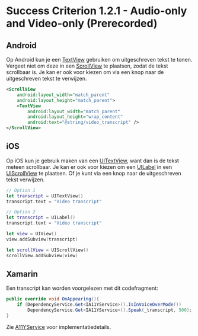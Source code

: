 # Success Criterion 1.2.1 - Audio-only and Video-only (Prerecorded)

## Android

Op Android kun je een [TextView](https://developer.android.com/reference/android/widget/TextView) gebruiken om uitgeschreven tekst te tonen. Vergeet niet om deze in een [ScrollView](https://developer.android.com/reference/android/widget/ScrollView) te plaatsen, zodat de tekst scrollbaar is. Je kan er ook voor kiezen om via een knop naar de uitgeschreven tekst te verwijzen.

```xml
<ScrollView
    android:layout_width="match_parent"
    android:layout_height="match_parent">
    <TextView
        android:layout_width="match_parent"
        android:layout_height="wrap_content"
        android:text="@string/video_transcript" />
</ScrollView>
```

## iOS

Op iOS kun je gebruik maken van een [UITextView](https://developer.apple.com/documentation/uikit/uitextview), want dan is de tekst meteen scrollbaar. Je kan er ook voor kiezen om een [UILabel](https://developer.apple.com/documentation/uikit/uilabel) in een [UIScrollView](https://developer.apple.com/documentation/uikit/uiscrollview) te plaatsen. Of je kunt via een knop naar de uitgeschreven tekst verwijzen.

```swift
// Option 1
let transcript = UITextView()
transcript.text = "Video transcript"

// Option 2
let transcript = UILabel()
transcript.text = "Video transcript"

let view = UIView()
view.addSubview(transcript)

let scrollView = UIScrollView()
scrollView.addSubview(view)
```

## Xamarin

Een transcript kan worden voorgelezen met dit codefragment:

```csharp
public override void OnAppearing(){
    if (DependencyService.Get<IA11YService>().IsInVoiceOverMode())
        DependencyService.Get<IA11YService>().Speak(_transcript, 500);
}
```

Zie [A11YService](./A11YService.md) voor implementatiedetails.